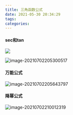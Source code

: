 ```yaml
---
title: 三角函数公式
date: 2021-05-30 20:34:29
tags:
categories:
---
```




#### sec和tan

![](https://gitee.com/simple_one1/pic/raw/master/image-20210702205142002.png)

![image-20210702205300517](https://gitee.com/simple_one1/pic/raw/master/image-20210702205300517.png)

#### 万能公式

![image-20210702205643797](https://gitee.com/simple_one1/pic/raw/master/image-20210702205643797.png)

#### 降幂公式

![image-20210702210012319](https://gitee.com/simple_one1/pic/raw/master/image-20210702210012319.png)